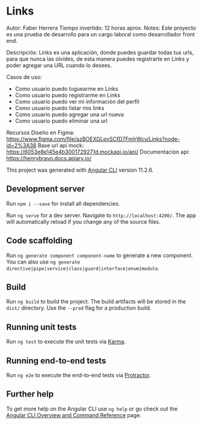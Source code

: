 # Links

Autor: Faber Herrera
Tiempo invertido: 12 horas aprox.
Notes: Este proyecto es una prueba de desarrollo para un cargo laboral como desarrollador front end.

Descripciós:
Links es una aplicación, donde puedes guardar todas tus urls, para que
nunca las olvides, de esta manera puedes registrarte en Links y poder
agregar una URL cuando lo desees.

Casos de uso:
- Como usuario puedo loguearme en Links
- Como usuario puedo registrarme en Links
- Como usuario puedo ver mi información del perfil
- Como usuario puedo listar mis links
- Como usuario puedo agregar una url nueva
- Como usuario puedo eliminar una url

Recursos
Diseño en Figma:
https://www.figma.com/file/azBOEXGLpvSCfD7FmIrWcv/Links?node-id=2%3A38
Base url api mock: https://6053e8e145e4b3001729271d.mockapi.io/api/
Documentacion api: https://henrybravo.docs.apiary.io/

This project was generated with [Angular CLI](https://github.com/angular/angular-cli) version 11.2.6.

## Development server

Run `npm i --save` for install all dependencies.

Run `ng serve` for a dev server. Navigate to `http://localhost:4200/`. The app will automatically reload if you change any of the source files.

## Code scaffolding

Run `ng generate component component-name` to generate a new component. You can also use `ng generate directive|pipe|service|class|guard|interface|enum|module`.

## Build

Run `ng build` to build the project. The build artifacts will be stored in the `dist/` directory. Use the `--prod` flag for a production build.

## Running unit tests

Run `ng test` to execute the unit tests via [Karma](https://karma-runner.github.io).

## Running end-to-end tests

Run `ng e2e` to execute the end-to-end tests via [Protractor](http://www.protractortest.org/).

## Further help

To get more help on the Angular CLI use `ng help` or go check out the [Angular CLI Overview and Command Reference](https://angular.io/cli) page.

